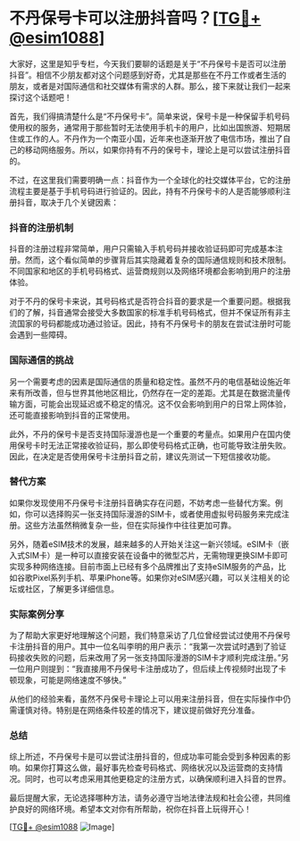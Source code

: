 # 不丹保号卡可以注册抖音吗？[[TG💪+ @esim1088](https://t.me/s/esim1088)]

大家好，这里是知乎专栏，今天我们要聊的话题是关于“不丹保号卡是否可以注册抖音”。相信不少朋友都对这个问题感到好奇，尤其是那些在不丹工作或者生活的朋友，或者是对国际通信和社交媒体有需求的人群。那么，接下来就让我们一起来探讨这个话题吧！

首先，我们得搞清楚什么是“不丹保号卡”。简单来说，保号卡是一种保留手机号码使用权的服务，通常用于那些暂时无法使用手机卡的用户，比如出国旅游、短期居住或工作的人。不丹作为一个南亚小国，近年来也逐渐开放了电信市场，推出了自己的移动网络服务。所以，如果你持有不丹的保号卡，理论上是可以尝试注册抖音的。

不过，在这里我们需要明确一点：抖音作为一个全球化的社交媒体平台，它的注册流程主要是基于手机号码进行验证的。因此，持有不丹保号卡的人是否能够顺利注册抖音，取决于几个关键因素：

### 抖音的注册机制

抖音的注册过程非常简单，用户只需输入手机号码并接收验证码即可完成基本注册。然而，这个看似简单的步骤背后其实隐藏着复杂的国际通信规则和技术限制。不同国家和地区的手机号码格式、运营商规则以及网络环境都会影响到用户的注册体验。

对于不丹的保号卡来说，其号码格式是否符合抖音的要求是一个重要问题。根据我们的了解，抖音通常会接受大多数国家的标准手机号码格式，但并不保证所有非主流国家的号码都能成功通过验证。因此，持有不丹保号卡的朋友在尝试注册时可能会遇到一些障碍。

### 国际通信的挑战

另一个需要考虑的因素是国际通信的质量和稳定性。虽然不丹的电信基础设施近年来有所改善，但与世界其他地区相比，仍然存在一定的差距。尤其是在数据流量传输方面，可能会出现延迟或不稳定的情况。这不仅会影响到用户的日常上网体验，还可能直接影响到抖音的正常使用。

此外，不丹的保号卡是否支持国际漫游也是一个重要的考量点。如果用户在国内使用保号卡时无法正常接收验证码，那么即使号码格式正确，也可能导致注册失败。因此，在决定是否使用保号卡注册抖音之前，建议先测试一下短信接收功能。

### 替代方案

如果你发现使用不丹保号卡注册抖音确实存在问题，不妨考虑一些替代方案。例如，你可以选择购买一张支持国际漫游的SIM卡，或者使用虚拟号码服务来完成注册。这些方法虽然稍微复杂一些，但在实际操作中往往更加可靠。

另外，随着eSIM技术的发展，越来越多的人开始关注这一新兴领域。eSIM卡（嵌入式SIM卡）是一种可以直接安装在设备中的微型芯片，无需物理更换SIM卡即可实现多种网络连接。目前市面上已经有多个品牌推出了支持eSIM服务的产品，比如谷歌Pixel系列手机、苹果iPhone等。如果你对eSIM感兴趣，可以关注相关的论坛或社区，了解更多详细信息。

### 实际案例分享

为了帮助大家更好地理解这个问题，我们特意采访了几位曾经尝试过使用不丹保号卡注册抖音的用户。其中一位名叫李明的用户表示：“我第一次尝试时遇到了验证码接收失败的问题，后来改用了另一张支持国际漫游的SIM卡才顺利完成注册。”另一位用户则提到：“我直接用不丹保号卡注册成功了，但后续上传视频时出现了卡顿现象，可能是网络速度不够快。”

从他们的经验来看，虽然不丹保号卡理论上可以用来注册抖音，但在实际操作中仍需谨慎对待。特别是在网络条件较差的情况下，建议提前做好充分准备。

### 总结

综上所述，不丹保号卡是可以尝试注册抖音的，但成功率可能会受到多种因素的影响。如果你打算这么做，最好事先检查号码格式、网络状况以及运营商的支持情况。同时，也可以考虑采用其他更稳定的注册方式，以确保顺利进入抖音的世界。

最后提醒大家，无论选择哪种方法，请务必遵守当地法律法规和社会公德，共同维护良好的网络环境。希望本文对你有所帮助，祝你在抖音上玩得开心！

[[TG💪+ @esim1088](https://t.me/s/esim1088) ![Image](https://i.postimg.cc/4NQfJmqS/Snipaste-2025-05-13-00-14-12.png)]